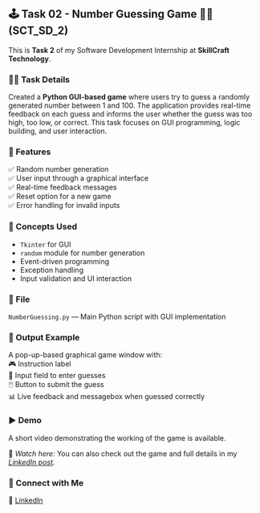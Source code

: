 ## 🕹️ Task 02 - Number Guessing Game 🎯🔢 (SCT_SD_2)

This is **Task 2** of my Software Development Internship at **SkillCraft Technology**.


### 👩‍💻 Task Details  
Created a **Python GUI-based game** where users try to guess a randomly generated number between 1 and 100. The application provides real-time feedback on each guess and informs the user whether the guess was too high, too low, or correct. This task focuses on GUI programming, logic building, and user interaction.


### 🚀 Features  
✅ Random number generation  
✅ User input through a graphical interface  
✅ Real-time feedback messages  
✅ Reset option for a new game  
✅ Error handling for invalid inputs  


### 🧠 Concepts Used  
- `Tkinter` for GUI  
- `random` module for number generation  
- Event-driven programming  
- Exception handling  
- Input validation and UI interaction


### 📁 File  
`NumberGuessing.py` — Main Python script with GUI implementation


### 📌 Output Example  
A pop-up-based graphical game window with:  
🎮 Instruction label  
🔢 Input field to enter guesses  
🖱️ Button to submit the guess  
📊 Live feedback and messagebox when guessed correctly

### ▶ Demo  
A short video demonstrating the working of the game is available.

🎥 *Watch here:* 
You can also check out the game and full details in my *[LinkedIn post](https://www.linkedin.com/posts/shahana-m-a-a2113031a_skillcrafttechnology-softwaredevelopment-activity-7338181984726224896-1qJt?utm_source=share&utm_medium=member_desktop&rcm=ACoAAFDSJLkB3ZmFJto10XX4UoRY3FuwvZv-mNo)*.


### 🔗 Connect with Me  
💼 [LinkedIn](https://www.linkedin.com/in/shahana-m-a-a2113031a)  
